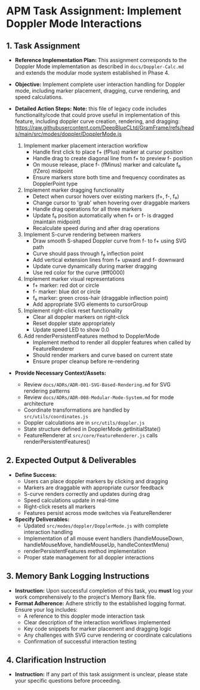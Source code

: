 # APM Task Assignment: Implement Doppler Mode Interactions

## 1. Task Assignment

* **Reference Implementation Plan:** This assignment corresponds to the Doppler Mode implementation as described in `docs/Doppler-Calc.md` and extends the modular mode system established in Phase 4.
* **Objective:** Implement complete user interaction handling for Doppler mode, including marker placement, dragging, curve rendering, and speed calculations.
* **Detailed Action Steps:**
  **Note:**  this file of legacy code includes functionality/code that could prove useful in implementation of this feature, including doppler curve creation, rendering, and dragging: https://raw.githubusercontent.com/DeepBlueCLtd/GramFrame/refs/heads/main/src/modes/doppler/DopplerMode.js

  1. Implement marker placement interaction workflow
     - Handle first click to place f+ (fPlus) marker at cursor position
     - Handle drag to create diagonal line from f+ to preview f- position
     - On mouse release, place f- (fMinus) marker and calculate f₀ (fZero) midpoint
     - Ensure markers store both time and frequency coordinates as DopplerPoint type
  2. Implement marker dragging functionality
     - Detect when cursor hovers over existing markers (f+, f-, f₀)
     - Change cursor to 'grab' when hovering over draggable markers
     - Handle drag operations for all three markers
     - Update f₀ position automatically when f+ or f- is dragged (maintain midpoint)
     - Recalculate speed during and after drag operations
  3. Implement S-curve rendering between markers
     - Draw smooth S-shaped Doppler curve from f- to f+ using SVG path
     - Curve should pass through f₀ inflection point
     - Add vertical extension lines from f+ upward and f- downward
     - Update curve dynamically during marker dragging
     - Use red color for the curve (#ff0000)
  4. Implement marker visual representations
     - f+ marker: red dot or circle
     - f- marker: blue dot or circle  
     - f₀ marker: green cross-hair (draggable inflection point)
     - Add appropriate SVG elements to cursorGroup
  5. Implement right-click reset functionality
     - Clear all doppler markers on right-click
     - Reset doppler state appropriately
     - Update speed LED to show 0.0
  6. Add renderPersistentFeatures method to DopplerMode
     - Implement method to render all doppler features when called by FeatureRenderer
     - Should render markers and curve based on current state
     - Ensure proper cleanup before re-rendering
* **Provide Necessary Context/Assets:**
  - Review `docs/ADRs/ADR-001-SVG-Based-Rendering.md` for SVG rendering patterns
  - Review `docs/ADRs/ADR-008-Modular-Mode-System.md` for mode architecture
  - Coordinate transformations are handled by `src/utils/coordinates.js`
  - Doppler calculations are in `src/utils/doppler.js`
  - State structure defined in DopplerMode.getInitialState()
  - FeatureRenderer at `src/core/FeatureRenderer.js` calls renderPersistentFeatures()

## 2. Expected Output & Deliverables

* **Define Success:** 
  - Users can place doppler markers by clicking and dragging
  - Markers are draggable with appropriate cursor feedback
  - S-curve renders correctly and updates during drag
  - Speed calculations update in real-time
  - Right-click resets all markers
  - Features persist across mode switches via FeatureRenderer
* **Specify Deliverables:**
  - Updated `src/modes/doppler/DopplerMode.js` with complete interaction handling
  - Implementation of all mouse event handlers (handleMouseDown, handleMouseMove, handleMouseUp, handleContextMenu)
  - renderPersistentFeatures method implementation
  - Proper state management for all doppler interactions

## 3. Memory Bank Logging Instructions

* **Instruction:** Upon successful completion of this task, you **must** log your work comprehensively to the project's Memory Bank file.
* **Format Adherence:** Adhere strictly to the established logging format. Ensure your log includes:
  - A reference to this doppler mode interaction task
  - Clear description of the interaction workflows implemented
  - Key code snippets for marker placement and dragging logic
  - Any challenges with SVG curve rendering or coordinate calculations
  - Confirmation of successful interaction testing

## 4. Clarification Instruction

* **Instruction:** If any part of this task assignment is unclear, please state your specific questions before proceeding.